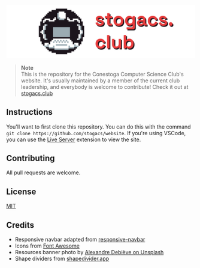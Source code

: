 ![stogacs.club](./banner.png)

> **Note**  
> This is the repository for the Conestoga Computer Science Club's website. It's usually maintained by a member of the current club leadership, and everybody is welcome to contribute! Check it out at [stogacs.club](https://stogacs.club)

## Instructions

You'll want to first clone this repository. You can do this with the command `git clone https://github.com/stogacs/website`. If you're using VSCode, you can use the [Live Server](https://marketplace.visualstudio.com/items?itemName=ritwickdey.LiveServer) extension to view the site.

## Contributing
All pull requests are welcome.

## License
[MIT](https://choosealicense.com/licenses/mit/)

## Credits
- Responsive navbar adapted from [responsive-navbar](https://github.com/ART3MISTICAL/responsive-navbar/)
- Icons from [Font Awesome](https://fontawesome.com/)
- Resources banner photo by [Alexandre Debiève on Unsplash](https://unsplash.com/photos/FO7JIlwjOtU)
- Shape dividers from [shapedivider.app](https://www.shapedivider.app/)
  